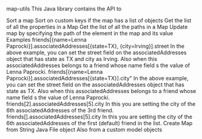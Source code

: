 
map-utils
This Java library contains the API to

Sort a map
Sort on custom keys if the map has a list of objects
Get the list of all the properties in a Map
Get the list of all the paths in a Map
Update map by specifying the path of the element in the map and its value
Examples
friends[{name=Lenna Paprocki}].associatedAddresses[{state=TX}, {city=Irving}].street
In the above example, you can set the street field on the associatedAddresses object that has state as TX and city as Irving. Also when this associatedAddresses belongs to a friend whose name field s the value of Lenna Paprocki.
friends[{name=Lenna Paprocki}].associatedAddresses[{state=TX}].city"
In the above example, you can set the street field on the associatedAddresses object that has state as TX. Also when this associatedAddresses belongs to a friend whose name field s the value of Lenna Paprocki.
friends[2].associatedAddresses[5].city
In this you are setting the city of the 6th associatedAddresses of the 3rd friend.
friends[].associatedAddresses[5].city
In this you are setting the city of the 6th associatedAddresses of the first (default) friend in the list.
Create Map from
String
Java File object
Also from a custom model objects
